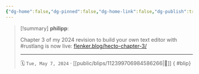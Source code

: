 ```yaml
---
{"dg-home":false,"dg-pinned":false,"dg-home-link":false,"dg-publish":true,"type":"blip","disabled rules":["yaml-title","yaml-title-alias","file-name-heading"],"title":"philipp on mastodon @ 2024-05-07","created-date":"2024-05-07T12:03:39","id":112399706984586270,"updated-date":"2025-05-02T08:50:44","dg-path":"blips/112399706984586266.md","permalink":"/blips/112399706984586266/","dgPassFrontmatter":true}
---
```


> [!summary] **philipp**:
>
> Chapter 3 of my 2024 revision to build your own text editor with #rustlang is now live: [flenker.blog/hecto-chapter-3/](https://flenker.blog/hecto-chapter-3/)
> - - -
>
> 🗓️ `Tue, May 7, 2024` · [[public/blips/112399706984586266\|🔗]]
{ #blip}

